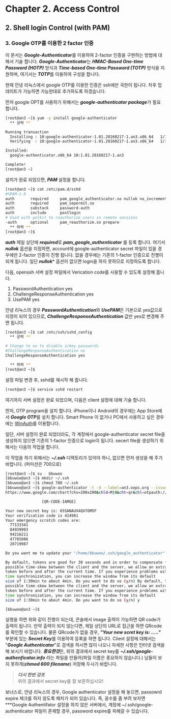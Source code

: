 # Chapter 2. Access Control
## 2. Shell login Control (with PAM)
### 3. Google OTP를 이용한 2 factor 인증

이 문서는 ***Google-Authenticator***를 이용하여 2-factor 인증을 구현하는 방법에 대해서 기술 합니다. ***Google-Authenticator***는 ***HMAC-Based One-time Password (HOTP)*** 방식과 ***Time-based One-time Password (TOTP)*** 방식을 지원하며, 여기서는 ***TOTP***를 이용하여 구성을 합니다.

현재 안녕 리눅스에서 google OTP를 이용한 인증은 ssh에만 국한이 됩니다. 차후 업데이트가 가능하면 가능한대로 추가하도록 하겠습니다.

먼저 google OPT를 사용하기 위해서는 ***google-authenticator package***가 필요 합니다.

```bash
[root@an3 ~]$ yum -y install google-authenticator
  ** 상략 **

Running transaction
  Installing : 10:google-authenticator-1.01.20160217-1.an3.x86_64   1/1
  Verifying  : 10:google-authenticator-1.01.20160217-1.an3.x86_64   1/1

Installed:
  google-authenticator.x86_64 10:1.01.20160217-1.an3

Complete!
[root@an3 ~]
```

설치가 완료 되었으면, ***PAM*** 설정을 합니다.

```bash
[root@an3 ~]$ cat /etc/pam.d/sshd
#%PAM-1.0
auth       required     pam_google_authenticator.so nullok no_increment_hotp
auth       required     pam_sepermit.so
auth       substack     password-auth
auth       include      postlogin
# Used with polkit to reauthorize users in remote sessions
-auth      optional     pam_reauthorize.so prepare
  ** 하략 **
[root@an3 ~]$
```

***auth*** 제일 상단에 ***required***로 ***pam_google_authenticator*** 를 등록 합니다. 여기서 ***nullok*** 옵션을 지정하면, account에 google-authenticator secret 파일이 있을 경우에만 2-factor 인증이 진행 됩니다. 없을 경우에는 기존의 1-factor 인증으로 진행이 되게 됩니다. 일단 ***nullok**** 옵션이 없으면 login을 하지 못하므로 지정하도록 합니다.

다음, openssh 서버 설정 파일에서 Verication code를 사용할 수 있도록 설정해 줍니다.

1. PasswordAuthentication yes
2. ChallengeResponseAuthentication yes
3. UsePAM yes

안녕 리눅스의 경우 ***PasswordAuthentication***와 ***UsePAM***은 기본으로 yes값으로 지정이 되어 있으므로, ***ChallengeResponseAuthentication*** 값만 yes로 변경해 주면 됩니다.

```bash
[root@an3 ~]$ cat /etc/ssh/sshd_config
  ** 상략 **

# Change to no to disable s/key passwords
#ChallengeResponseAuthentication no
ChallengeResponseAuthentication yes

  ** 하략 **
[root@an3 ~]$
```

설정 파일 변경 후, sshd를 재시작 해 줍니다.

```bash
[root@an3 ~]$ service sshd restart
```

여기까지 서버 설정은 완료 되었으며, 다음은 client 설정에 대해 기술 합니다.

먼저, OTP program을 설치 합니다. iPhone이나 Android의 경우에는 App Store에서 ***Google OTP***를 설치 합니다. Smart Phone 이 없거나 PC에서 사용하고 싶은 경우에는 [WinAuth](https://winauth.com/download/)를 이용합니다.


일단, 서버 설정이 완료 되었더라도, 각 계정에서 google-authenticator secret file을 생성하지 않으면 기존의 1-factor 인증으로 login이 됩니다. secert file을 생성하기 위해서는 다음의 작업을 합니다.

이 작업을 하기 위해서는 ***~/.ssh*** 디렉토리가 있어야 하니, 없으면 먼저 생성을 해 주기 바랍니다. (퍼미션은 700으로)

```bash
[root@an3 ~]$ su - bbuwoo
[bbuwoo@an3 ~]$ mkdir ~/.ssh
[bbuwoo@an3 ~]$ chmod 700 ~/.ssh
[bbuwoo@an3 ~]$ google-authenticator -t -d --label=an3.oops.org --issuer=oops.org -r 3 -R 30
https://www.google.com/chart?chs=200x200&chld=M|0&cht=qr&chl=otpauth://totp/an3.oops.org%3Fsecret%3D65SANAUX4QX7OM5F%26issuer%3Doops.org

                [QR-CODE-IAMGE]

Your new secret key is: 65SANAUX4QX7OM5F
Your verification code is 424981
Your emergency scratch codes are:
  77133341
  84939993
  94216211
  47785086
  28719987

Do you want me to update your "/home/bbuwoo/.ssh/google_authenticator" file (y/n) y

By default, tokens are good for 30 seconds and in order to compensate for
possible time-skew between the client and the server, we allow an extra
token before and after the current time. If you experience problems with poor
time synchronization, you can increase the window from its default
size of 1:30min to about 4min. Do you want to do so (y/n) By default, tokens are good for 30 seconds and in order to compensate for
possible time-skew between the client and the server, we allow an extra
token before and after the current time. If you experience problems with poor
time synchronization, you can increase the window from its default
size of 1:30min to about 4min. Do you want to do so (y/n) y

[bbuwoo@an3 ~]$ 
```

실행을 하면 위와 같이 진행이 되는데, 콘솔에서 image 출력이 가능하면 QR code가 출력이 됩니다. 만약 출력이 되지 않는다면, 제일 상단의 URL로 접근을 하면 QRcode를 확인할 수 있습니다. 물론 QRcode가 없을 경우, ***"Your new scret key is: ....."*** 부분에 있는 ***Secret Key***를 이용하여 등록을 하면 됩니다. Client 설정에 대해서는 "***Google Authenticator***"로 검색을 하시면 많이 나오니 자세한 사항은 인터넷 검색을 해 보시기 바랍니다. ***중요한것***은, 위의 결과에서 secret key를 ***~/.ssh/google-authenficator.info*** 라는 파일을 만들어(파일 이름은 중요하지 않습니다.) 남들이 보지 못하게(***chmod 600 filename***) 저장해 두시기 바랍니다.

> ***다시 한번 강조***  
위의 결과에서 secret key를 잘 보존하십시오!

보너스로, 안녕 리눅스의 경우, Google authenticator 설정을 해 놓으면, passowrd expire 체크를 하지 않도록 패치가 되어 있습니다. 즉, 꽁수를 좀 부려 보자면 ***Google Authentifator 설정을 하지 않은 서버에서, 계정에 ~/.ssh/google-authenticator 파일이 존재할 경우, password expire를 피해갈 수 있습니다.